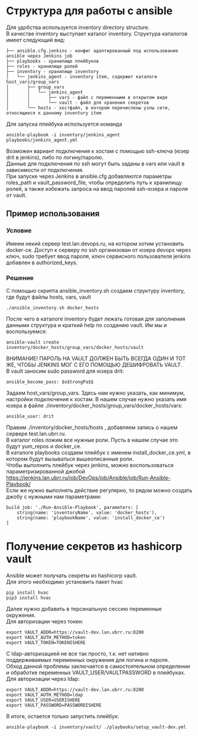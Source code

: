 # Структура для работы с ansible

Для удобства используется inventory directory structure.  
В качестве inventory выступает каталог inventory. Структура каталогов имеет следующий вид:
```
├── ansible.cfg.jenkins - конфиг адаптированный под использование ansible через Jenkins job
├── playbooks - хранилище плейбуков
├── roles - хранилище ролей
├── inventory - хранилище inventory
│   └── jenkins_agent - inventory item, содержит каталоги host_vars/group_vars
│       ├── group_vars
│       │   └── jenkins_agent
│       │       ├── vars - файл с переменными в открытом виде
│       │       └── vault - файл для хранения секретов
│       └── hosts - хостфайл, в котором перечислены узлы сети, относящиеся к данному inventory item

```


Для запуска плейбука используется команда
```
ansible-playbook -i inventory/jenkins_agent playbooks/jenkins_agent.yml
```
Возможен вариант подключения к хостам с помощью ssh-ключа (юзер drit в jenkins), либо по логину/паролю.  
Данные для подключения по ssh могут быть заданы в vars или vault в зависимости от подключения.  
При запуске через Jenkins в ansible.cfg добавляются параметры roles_path и vault_password_file, чтобы определить путь к хранилищу ролей, а также избежать запроса на ввод паролей ssh-юзера и пароля от vault.

## Пример использования
### Условие
Имеем некий сервер test.lan.devops.ru, на котором хотим установить docker-ce. Доступ к серверу по ssh организован от юзера devops через ключ, sudo требует ввод пароля, ключ сервисного пользователя jenkins добавлен в authorized_keys.
### Решение
С помощью скрипта ansible_inventory.sh создаем структуру inventory, где будут файлы hosts, vars, vault  
```
./ansible_inventory.sh docker_hosts
```
После чего в каталоге inventory будет лежать готовая для заполнения данными структура и краткий help по созданию vault. Им мы и воспользуемся:
```
ansible-vault create inventory/docker_hosts/group_vars/docker_hosts/vault
```
ВНИМАНИЕ! ПАРОЛЬ НА VAULT ДОЛЖЕН БЫТЬ ВСЕГДА ОДИН И ТОТ ЖЕ, ЧТОБЫ JENKINS МОГ С ЕГО ПОМОЩЬЮ ДЕШИФРОВАТЬ VAULT.  
В vault заносим sudo password для юзера drit:
```
ansible_become_pass: $o$trongPa$$
```
Задаем host_vars/group_vars. Здесь нам нужно указать, как минимум, настройки подключения к хостам. В нашем случае нужно указать имя юзера в файле ./inventory/docker_hosts/group_vars/docker_hosts/vars:

```
ansible_user: drit
```
Правим ./inventory/docker_hosts/hosts , добавляем запись о нашем сервере test.lan.ubrr.ru.  
В каталог roles ложим все нужные роли. Пусть в нашем случае это будут yum_repos и docker_ce.  
В каталоге playbooks создаем плейбук с именем install_docker_ce.yml, в котором будут вызываться вышеописанные роли.  
Чтобы выполнить плейбук через jenkins, можно воспользоваться параметризированной джобой https://jenkins.lan.ubrr.ru/job/DevOps/job/Ansible/job/Run-Ansible-Playbook/  
Если же нужно выполнять действие регулярно, то рядом можно создать джобу с нужными нам параметрами:
```
build job: './Run-Ansible-Playbook', parameters: [
    string(name: 'inventoryName', value: 'docker_hosts'),
    string(name: 'playbookName', value: 'install_docker_ce')
]
```
# Получение секретов из hashicorp vault
Ansible может получать секреты из hashicorp vault.  
Для этого необходимо установить пакет hvac
```
pip install hvac
pip3 install hvac
```
Далее нужно добавить в терсинальную сессию переменные окружения.  
Для авторизации через токен:  
```
export VAULT_ADDR=https://vault-dev.lan.ubrr.ru:8200 
export VAULT_AUTH_METHOD=token
export VAULT_TOKEN=TOKENISHERE
```
С ldap-авторизацией не все так просто, т.к. нет нативно поддерживаемых переменных окружения для логина и пароля.  
Обход данной проблемы заключается в самостоятельном определении и обработке переменных VAULT_USER/VAULTPASSWORD в плейбуках.
Для авторизации через ldap:
```
export VAULT_ADDR=https://vault-dev.lan.ubrr.ru:8200 
export VAULT_AUTH_METHOD=ldap
export VAULT_USER=USERISHERE
export VAULT_PASSWORD=PASSWORDISHERE
```
В итоге, остается только запустить плейбук:  
```
ansible-playbook -i inventory/vault/ ./playbooks/setup_vault-dev.yml 
```
